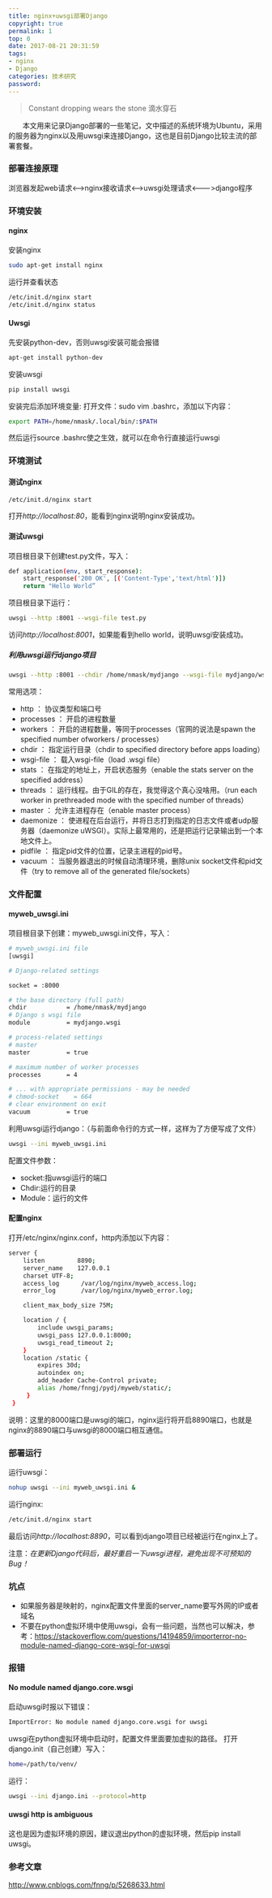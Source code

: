 ```yaml
---
title: nginx+uwsgi部署Django
copyright: true
permalink: 1
top: 0
date: 2017-08-21 20:31:59
tags:
- nginx
- Django
categories: 技术研究
password:
---
```

<blockquote class="blockquote-center">Constant dropping wears the stone
滴水穿石</blockquote>
　　本文用来记录Django部署的一些笔记，文中描述的系统环境为Ubuntu，采用的服务器为nginx以及用uwsgi来连接Django，这也是目前Django比较主流的部署套餐。
<!-- more -->

### 部署连接原理

浏览器发起web请求<——>nginx接收请求<——>uwsgi处理请求<—-->django程序

### 环境安装
#### nginx
安装nginx
```bash
sudo apt-get install nginx
```
运行并查看状态
```bash
/etc/init.d/nginx start
/etc/init.d/nginx status
```

#### Uwsgi
先安装python-dev，否则uwsgi安装可能会报错 
```bash
apt-get install python-dev
```
安装uwsgi
```bash
pip install uwsgi
```
安装完后添加环境变量:
打开文件：sudo vim .bashrc，添加以下内容：
```bash
export PATH=/home/nmask/.local/bin/:$PATH
```
然后运行source .bashrc使之生效，就可以在命令行直接运行uwsgi

### 环境测试
#### 测试nginx
```bash
/etc/init.d/nginx start
```
打开*http://localhost:80*，能看到nginx说明nginx安装成功。

#### 测试uwsgi
项目根目录下创建test.py文件，写入：
```bash
def application(env, start_response):
    start_response('200 OK', [('Content-Type','text/html')])
    return "Hello World”
```
项目根目录下运行：
```bash
uwsgi --http :8001 --wsgi-file test.py
```
访问*http://localhost:8001*，如果能看到hello world，说明uwsgi安装成功。

##### 利用uwsgi运行django项目
```bash
uwsgi --http :8001 --chdir /home/nmask/mydjango --wsgi-file mydjango/wsgi.py --master --processes 4 --threads 2 --stats 127.0.0.1:8080
```
常用选项：
* http ： 协议类型和端口号
* processes ： 开启的进程数量
* workers ： 开启的进程数量，等同于processes（官网的说法是spawn the specified number ofworkers / processes）
* chdir ： 指定运行目录（chdir to specified directory before apps loading）
* wsgi-file ： 载入wsgi-file（load .wsgi file）
* stats ： 在指定的地址上，开启状态服务（enable the stats server on the specified address）
* threads ： 运行线程。由于GIL的存在，我觉得这个真心没啥用。（run each worker in prethreaded mode with the specified number of threads）
* master ： 允许主进程存在（enable master process）
* daemonize ： 使进程在后台运行，并将日志打到指定的日志文件或者udp服务器（daemonize uWSGI）。实际上最常用的，还是把运行记录输出到一个本地文件上。
* pidfile ： 指定pid文件的位置，记录主进程的pid号。
* vacuum ： 当服务器退出的时候自动清理环境，删除unix socket文件和pid文件（try to remove all of the generated file/sockets）

### 文件配置
#### myweb_uwsgi.ini
项目根目录下创建：myweb_uwsgi.ini文件，写入：
```bash
# myweb_uwsgi.ini file
[uwsgi]

# Django-related settings

socket = :8000

# the base directory (full path)
chdir           = /home/nmask/mydjango
# Django s wsgi file
module          = mydjango.wsgi

# process-related settings
# master
master          = true

# maximum number of worker processes
processes       = 4

# ... with appropriate permissions - may be needed
# chmod-socket    = 664
# clear environment on exit
vacuum          = true
```

利用uwsgi运行django：（与前面命令行的方式一样，这样为了方便写成了文件）
```bash
uwsgi --ini myweb_uwsgi.ini
```

配置文件参数：
* socket:指uwsgi运行的端口
* Chdir:运行的目录
* Module：运行的文件


#### 配置nginx
打开/etc/nginx/nginx.conf，http内添加以下内容：
```bash
server {
    listen         8890; 
    server_name    127.0.0.1 
    charset UTF-8;
    access_log      /var/log/nginx/myweb_access.log;
    error_log       /var/log/nginx/myweb_error.log;

    client_max_body_size 75M;

    location / { 
        include uwsgi_params;
        uwsgi_pass 127.0.0.1:8000;
        uwsgi_read_timeout 2;
    }   
    location /static {
        expires 30d;
        autoindex on; 
        add_header Cache-Control private;
        alias /home/fnngj/pydj/myweb/static/;
     }
 }
```
说明：这里的8000端口是uwsgi的端口，nginx运行将开启8890端口，也就是nginx的8890端口与uwsgi的8000端口相互通信。

### 部署运行
运行uwsgi：
```bash
nohup uwsgi --ini myweb_uwsgi.ini &
```
运行nginx: 
```bash
/etc/init.d/nginx start
```
最后访问*http://localhost:8890*，可以看到django项目已经被运行在nginx上了。

注意：*在更新Django代码后，最好重启一下uwsgi进程，避免出现不可预知的Bug！*

### 坑点
* 如果服务器是映射的，nginx配置文件里面的server_name要写外网的IP或者域名
* 不要在python虚拟环境中使用uwsgi，会有一些问题，当然也可以解决，参考：https://stackoverflow.com/questions/14194859/importerror-no-module-named-django-core-wsgi-for-uwsgi

### 报错
#### No module named django.core.wsgi
启动uwsgi时报以下错误：
```bash
ImportError: No module named django.core.wsgi for uwsgi
```
uwsgi在python虚拟环境中启动时，配置文件里面要加虚拟的路径。
打开django.init（自己创建）写入：
```bash
home=/path/to/venv/
```
运行：
```bash
uwsgi --ini django.ini --protocol=http
```
#### uwsgi http is ambiguous
这也是因为虚拟环境的原因，建议退出python的虚拟环境，然后pip install uwsgi。


### 参考文章
http://www.cnblogs.com/fnng/p/5268633.html
